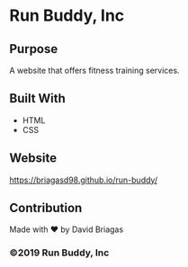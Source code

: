 # Run Buddy, Inc

## Purpose
A website that offers fitness training services. 

## Built With
* HTML
* CSS

## Website
https://briagasd98.github.io/run-buddy/

## Contribution
Made with ❤️ by David Briagas

### ©️2019 Run Buddy, Inc 
